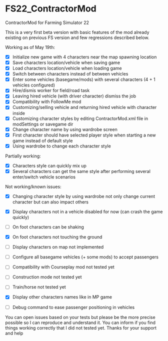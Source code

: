 # FS22_ContractorMod
ContractorMod for Farming Simulator 22

This is a very first beta version with basic features of the mod already existing on previous FS version and few regressions described below.

Working as of May 19th:  
 - [x] Initialize new game with 4 characters near the map spawning location
 - [x] Save characters location/vehicle when saving game
 - [x] Load characters location/vehicle when loading game
 - [x] Switch between characters instead of between vehicles
 - [x] Enter some vehicles (basegame/mods) with several characters (4 + 1 vehicles configured)
 - [x] Hire/dismis worker for field/road task
 - [x] Leaving hired vehicle (with driver character) dismiss the job
 - [x] Compatibility with FollowMe mod
 - [x] Customizing/selling vehicle and returning hired vehicle with character inside
 - [x] Customizing character styles by editing ContractorMod.xml file in modSettings or savegame dir
 - [x] Change character name by using wardrobe screen
 - [x] First character should have selected player style when starting a new game instead of default style
 - [x] Using wardrobe to change each character style

Partially working:  
 - [x] Characters style can quickly mix up
 - [x] Several characters can get the same style after performing several enter/switch vehicle scenarios

Not working/known issues:  
 - [x] Changing character style by using wardrobe not only change current character but can also impact others
 - [x] Display characters not in a vehicle disabled for now (can crash the game quickly)
 - [ ] On foot characters can be shaking
 - [x] On foot characters not touching the ground
 - [ ] Display characters on map not implemented
 - [ ] Configure all basegame vehicles (+ some mods) to accept passengers
 - [ ] Compatibility with Courseplay mod not tested yet
 - [ ] Construction mode not tested yet
 - [ ] Train/horse not tested yet
 - [x] Display other characters names like in MP game
 - [ ] Debug command to ease passenger positioning in vehicles


You can open issues based on your tests but please be the more precise possible so I can reproduce and understand it. You can inform if you find things working correctly that I did not tested yet.
Thanks for your support and help
